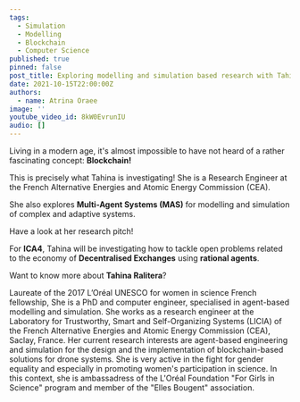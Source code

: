 ```yaml
---
tags:
  - Simulation
  - Modelling
  - Blockchain
  - Computer Science
published: true
pinned: false
post_title: Exploring modelling and simulation based research with Tahina Ralitera
date: 2021-10-15T22:00:00Z
authors:
  - name: Atrina Oraee
image: ''
youtube_video_id: 8kW0EvrunIU
audio: []
---
```


Living in a modern age, it's almost impossible to have not heard of a rather fascinating concept: **Blockchain!**

This is precisely what Tahina is investigating! She is a Research Engineer at the French Alternative Energies and Atomic Energy Commission (CEA).

She also explores **Multi-Agent Systems (MAS)** for modelling and simulation of complex and adaptive systems.

Have a look at her research pitch!

For **ICA4**, Tahina will be investigating how to tackle open problems related to the economy of **Decentralised Exchanges** using **rational agents**.

Want to know more about **Tahina Ralitera**?

Laureate of the 2017 L’Oréal UNESCO for women in science French fellowship, She is a PhD and computer engineer, specialised in agent-based modelling and simulation. She works as a research engineer at the Laboratory for Trustworthy, Smart and Self-Organizing Systems (LICIA) of the French Alternative Energies and Atomic Energy Commission (CEA), Saclay, France. Her current research interests are agent-based engineering and simulation for the design and the implementation of blockchain-based solutions for drone systems. She is very active in the fight for gender equality and especially in promoting women's participation in science. In this context, she is ambassadress of the L'Oréal Foundation "For Girls in Science" program and member of the "Elles Bougent" association.
